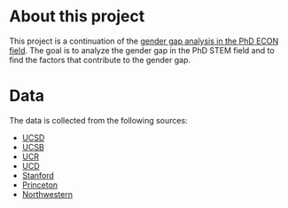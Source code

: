 # About this project

This project is a continuation of the [gender gap analysis in the PhD ECON field](https://github.com/schan676/Gender_composition_STEM). The goal is to analyze the gender gap in the PhD STEM field and to find the factors that contribute to the gender gap.

# Data

The data is collected from the following sources:

- [UCSD](https://www.ucsd.edu/admissions/graduate/admissions-process/admissions-statistics/admissions-statistics-2024.html)
- [UCSB](https://www.grad.ucsb.edu/admissions/admissions-statistics)
- [UCR](https://www.grad.ucr.edu/admissions/admissions-statistics)
- [UCD](https://www.grad.ucdavis.edu/admissions/admissions-statistics)
- [Stanford](https://gradadmissions.stanford.edu/admissions-statistics)
- [Princeton](https://www.princeton.edu/admissions/admissions-statistics)
- [Northwestern](https://www.northwestern.edu/admissions/admissions-statistics/)

